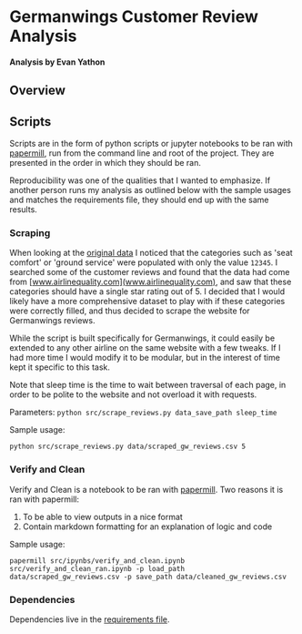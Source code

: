 # Germanwings Customer Review Analysis
#### Analysis by Evan Yathon

## Overview



## Scripts

Scripts are in the form of python scripts or jupyter notebooks to be ran with [papermill](https://github.com/nteract/papermill), run from the command line and root of the project.  They are presented in the order in which they should be ran.

Reproducibility was one of the qualities that I wanted to emphasize.  If another person runs my analysis as outlined below with the sample usages and matches the requirements file, they should end up with the same results.

### Scraping

When looking at the [original data](data/given_4U_reviews.txt) I noticed that the categories such as 'seat comfort' or 'ground service' were populated with only the value `12345`.  I searched some of the customer reviews and found that the data had come from [www.airlinequality.com](www.airlinequality.com), and saw that these categories should have a single star rating out of 5.  I decided that I would likely have a more comprehensive dataset to play with if these categories were correctly filled, and thus decided to scrape the website for Germanwings reviews.

While the script is built specifically for Germanwings, it could easily be extended to any other airline on the same website with a few tweaks.  If I had more time I would modify it to be modular, but in the interest of time kept it specific to this task.

Note that sleep time is the time to wait between traversal of each page, in order to be polite to the website and not overload it with requests.

Parameters:
`python src/scrape_reviews.py data_save_path sleep_time`

Sample usage:

```
python src/scrape_reviews.py data/scraped_gw_reviews.csv 5
```

### Verify and Clean

Verify and Clean is a notebook to be ran with [papermill](https://github.com/nteract/papermill).  Two reasons it is ran with papermill:
1. To be able to view outputs in a nice format
2. Contain markdown formatting for an explanation of logic and code

Sample usage:

`papermill src/ipynbs/verify_and_clean.ipynb src/verify_and_clean_ran.ipynb -p load_path data/scraped_gw_reviews.csv -p save_path data/cleaned_gw_reviews.csv`

### Dependencies

Dependencies live in the [requirements file](requirements.txt).
